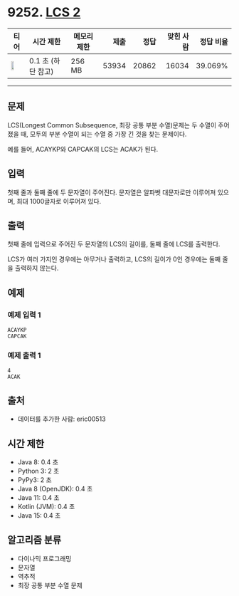 # 9252. [LCS 2](https://www.acmicpc.net/problem/9252)

| 티어 | 시간 제한 | 메모리 제한 | 제출 | 정답 | 맞힌 사람 | 정답 비율 |
|---|---|---|---:|---:|---:|---:|
| <img src="https://static.solved.ac/tier_small/12.svg" width="50%" /> | 0.1 초  (하단 참고) | 256 MB | 53934 | 20862 | 16034 | 39.069% |

---

## 문제

LCS(Longest Common Subsequence, 최장 공통 부분 수열)문제는 두 수열이 주어졌을 때, 모두의 부분 수열이 되는 수열 중 가장 긴 것을 찾는 문제이다.

예를 들어, ACAYKP와 CAPCAK의 LCS는 ACAK가 된다.

## 입력

첫째 줄과 둘째 줄에 두 문자열이 주어진다. 문자열은 알파벳 대문자로만 이루어져 있으며, 최대 1000글자로 이루어져 있다.

## 출력

첫째 줄에 입력으로 주어진 두 문자열의 LCS의 길이를, 둘째 줄에 LCS를 출력한다.

LCS가 여러 가지인 경우에는 아무거나 출력하고, LCS의 길이가 0인 경우에는 둘째 줄을 출력하지 않는다.

## 예제

### 예제 입력 1

```
ACAYKP
CAPCAK
```

### 예제 출력 1

```
4
ACAK
```

## 출처

- 데이터를 추가한 사람: eric00513

## 시간 제한

- Java 8: 0.4 초
- Python 3: 2 초
- PyPy3: 2 초
- Java 8 (OpenJDK): 0.4 초
- Java 11: 0.4 초
- Kotlin (JVM): 0.4 초
- Java 15: 0.4 초

## 알고리즘 분류

- 다이나믹 프로그래밍
- 문자열
- 역추적
- 최장 공통 부분 수열 문제


